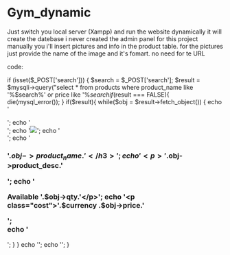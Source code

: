 ﻿# Gym_dynamic
Just switch you local server (Xampp) and run the website dynamically it will create the datebase
i never created the admin panel for this project manually you i'll insert pictures and info in the product table.
for the pictures just provide the name of the image and it's fomart. no need for te URL

code:

 if (isset($_POST['search'])) {
 $search = $_POST['search'];
 $result = $mysqli->query("select * from products where product_name like '%$search%' or price like '%$search%' ");
 if($result === FALSE){
   die(mysql_error());
 }
 if($result){
     while($obj = $result->fetch_object()) {
     echo '<div class="srch-box">';
     echo '<div class="srch-picture">';
     echo '<img src="../assets/images/'.$obj->product_img_name.'"/>';
     echo '</div>';
     echo '<h3>'.$obj->product_name.'</h3>';
     echo '<p> '.$obj->product_desc.'</p>';
     echo '<p><strong>Available</strong> '.$obj->qty.'</p>';
     echo '<p class="cost">'.$currency .$obj->price.' </p>';   
     echo '</div>';
   }
 }
 echo '</div>';
 echo '</div>';
 }
 
 
